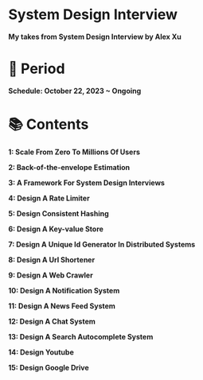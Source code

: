 # System Design Interview
**My takes from System Design Interview by Alex Xu**

# 📆 Period
**Schedule: October 22, 2023 ~ Ongoing**

# 📚 Contents
**1: Scale From Zero To Millions Of Users**

**2: Back-of-the-envelope Estimation**

**3: A Framework For System Design Interviews**

**4: Design A Rate Limiter**

**5: Design Consistent Hashing**

**6: Design A Key-value Store**

**7: Design A Unique Id Generator In Distributed Systems**

**8: Design A Url Shortener**

**9: Design A Web Crawler**

**10: Design A Notification System**

**11: Design A News Feed System**

**12: Design A Chat System**

**13: Design A Search Autocomplete System**

**14: Design Youtube**

**15: Design Google Drive**
